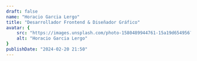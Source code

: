 ```yaml
---
draft: false
name: "Horacio Garcia Lergo"
title: "Desarrollador Frontend & Diseñador Gráfico"
avatar: {
    src: "https://images.unsplash.com/photo-1580489944761-15a19d654956?&fit=crop&w=280",
    alt: "Horacio Garcia Lergo"
}
publishDate: "2024-02-20 21:50"
---
```

